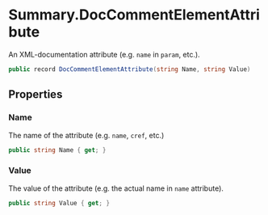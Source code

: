 # Summary.DocCommentElementAttribute
An XML-documentation attribute (e.g. `name` in `param`, etc.).

```cs
public record DocCommentElementAttribute(string Name, string Value)
```

## Properties
### Name
The name of the attribute (e.g. `name`, `cref`, etc.)

```cs
public string Name { get; }
```

### Value
The value of the attribute (e.g. the actual name in `name` attribute).

```cs
public string Value { get; }
```

